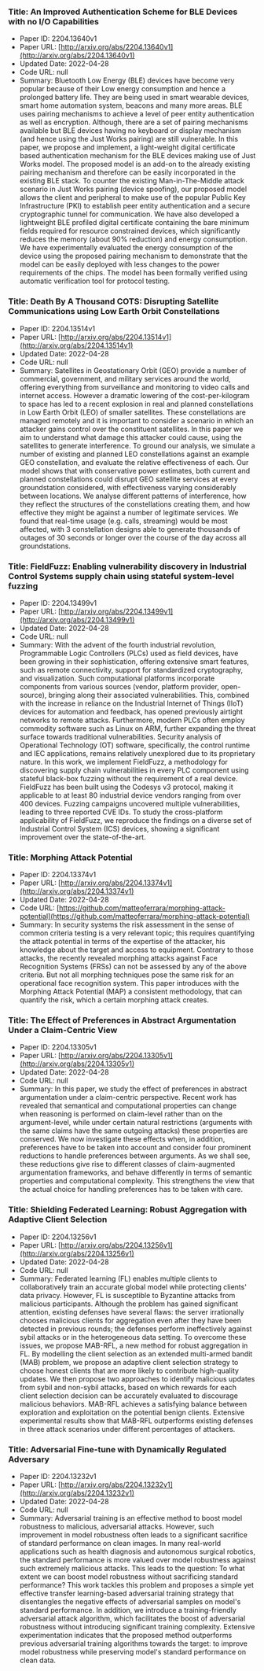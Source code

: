 ### Title: An Improved Authentication Scheme for BLE Devices with no I/O Capabilities
* Paper ID: 2204.13640v1
* Paper URL: [http://arxiv.org/abs/2204.13640v1](http://arxiv.org/abs/2204.13640v1)
* Updated Date: 2022-04-28
* Code URL: null
* Summary: Bluetooth Low Energy (BLE) devices have become very popular because of their
Low energy consumption and hence a prolonged battery life. They are being used
in smart wearable devices, smart home automation system, beacons and many more
areas. BLE uses pairing mechanisms to achieve a level of peer entity
authentication as well as encryption. Although, there are a set of pairing
mechanisms available but BLE devices having no keyboard or display mechanism
(and hence using the Just Works pairing) are still vulnerable. In this paper,
we propose and implement, a light-weight digital certificate based
authentication mechanism for the BLE devices making use of Just Works model.
The proposed model is an add-on to the already existing pairing mechanism and
therefore can be easily incorporated in the existing BLE stack. To counter the
existing Man-in-The-Middle attack scenario in Just Works pairing (device
spoofing), our proposed model allows the client and peripheral to make use of
the popular Public Key Infrastructure (PKI) to establish peer entity
authentication and a secure cryptographic tunnel for communication. We have
also developed a lightweight BLE profiled digital certificate containing the
bare minimum fields required for resource constrained devices, which
significantly reduces the memory (about 90\% reduction) and energy consumption.
We have experimentally evaluated the energy consumption of the device using the
proposed pairing mechanism to demonstrate that the model can be easily deployed
with less changes to the power requirements of the chips. The model has been
formally verified using automatic verification tool for protocol testing.

### Title: Death By A Thousand COTS: Disrupting Satellite Communications using Low Earth Orbit Constellations
* Paper ID: 2204.13514v1
* Paper URL: [http://arxiv.org/abs/2204.13514v1](http://arxiv.org/abs/2204.13514v1)
* Updated Date: 2022-04-28
* Code URL: null
* Summary: Satellites in Geostationary Orbit (GEO) provide a number of commercial,
government, and military services around the world, offering everything from
surveillance and monitoring to video calls and internet access. However a
dramatic lowering of the cost-per-kilogram to space has led to a recent
explosion in real and planned constellations in Low Earth Orbit (LEO) of
smaller satellites. These constellations are managed remotely and it is
important to consider a scenario in which an attacker gains control over the
constituent satellites. In this paper we aim to understand what damage this
attacker could cause, using the satellites to generate interference. To ground
our analysis, we simulate a number of existing and planned LEO constellations
against an example GEO constellation, and evaluate the relative effectiveness
of each. Our model shows that with conservative power estimates, both current
and planned constellations could disrupt GEO satellite services at every
groundstation considered, with effectiveness varying considerably between
locations. We analyse different patterns of interference, how they reflect the
structures of the constellations creating them, and how effective they might be
against a number of legitimate services. We found that real-time usage (e.g.
calls, streaming) would be most affected, with 3 constellation designs able to
generate thousands of outages of 30 seconds or longer over the course of the
day across all groundstations.

### Title: FieldFuzz: Enabling vulnerability discovery in Industrial Control Systems supply chain using stateful system-level fuzzing
* Paper ID: 2204.13499v1
* Paper URL: [http://arxiv.org/abs/2204.13499v1](http://arxiv.org/abs/2204.13499v1)
* Updated Date: 2022-04-28
* Code URL: null
* Summary: With the advent of the fourth industrial revolution, Programmable Logic
Controllers (PLCs) used as field devices, have been growing in their
sophistication, offering extensive smart features, such as remote connectivity,
support for standardized cryptography, and visualization. Such computational
platforms incorporate components from various sources (vendor, platform
provider, open-source), bringing along their associated vulnerabilities. This,
combined with the increase in reliance on the Industrial Internet of Things
(IIoT) devices for automation and feedback, has opened previously airtight
networks to remote attacks. Furthermore, modern PLCs often employ commodity
software such as Linux on ARM, further expanding the threat surface towards
traditional vulnerabilities. Security analysis of Operational Technology (OT)
software, specifically, the control runtime and IEC applications, remains
relatively unexplored due to its proprietary nature. In this work, we implement
FieldFuzz, a methodology for discovering supply chain vulnerabilities in every
PLC component using stateful black-box fuzzing without the requirement of a
real device. FieldFuzz has been built using the Codesys v3 protocol, making it
applicable to at least 80 industrial device vendors ranging from over 400
devices. Fuzzing campaigns uncovered multiple vulnerabilities, leading to three
reported CVE IDs. To study the cross-platform applicability of FieldFuzz, we
reproduce the findings on a diverse set of Industrial Control System (ICS)
devices, showing a significant improvement over the state-of-the-art.

### Title: Morphing Attack Potential
* Paper ID: 2204.13374v1
* Paper URL: [http://arxiv.org/abs/2204.13374v1](http://arxiv.org/abs/2204.13374v1)
* Updated Date: 2022-04-28
* Code URL: [https://github.com/matteoferrara/morphing-attack-potential](https://github.com/matteoferrara/morphing-attack-potential)
* Summary: In security systems the risk assessment in the sense of common criteria
testing is a very relevant topic; this requires quantifying the attack
potential in terms of the expertise of the attacker, his knowledge about the
target and access to equipment. Contrary to those attacks, the recently
revealed morphing attacks against Face Recognition Systems (FRSs) can not be
assessed by any of the above criteria. But not all morphing techniques pose the
same risk for an operational face recognition system. This paper introduces
with the Morphing Attack Potential (MAP) a consistent methodology, that can
quantify the risk, which a certain morphing attack creates.

### Title: The Effect of Preferences in Abstract Argumentation Under a Claim-Centric View
* Paper ID: 2204.13305v1
* Paper URL: [http://arxiv.org/abs/2204.13305v1](http://arxiv.org/abs/2204.13305v1)
* Updated Date: 2022-04-28
* Code URL: null
* Summary: In this paper, we study the effect of preferences in abstract argumentation
under a claim-centric perspective. Recent work has revealed that semantical and
computational properties can change when reasoning is performed on claim-level
rather than on the argument-level, while under certain natural restrictions
(arguments with the same claims have the same outgoing attacks) these
properties are conserved. We now investigate these effects when, in addition,
preferences have to be taken into account and consider four prominent
reductions to handle preferences between arguments. As we shall see, these
reductions give rise to different classes of claim-augmented argumentation
frameworks, and behave differently in terms of semantic properties and
computational complexity. This strengthens the view that the actual choice for
handling preferences has to be taken with care.

### Title: Shielding Federated Learning: Robust Aggregation with Adaptive Client Selection
* Paper ID: 2204.13256v1
* Paper URL: [http://arxiv.org/abs/2204.13256v1](http://arxiv.org/abs/2204.13256v1)
* Updated Date: 2022-04-28
* Code URL: null
* Summary: Federated learning (FL) enables multiple clients to collaboratively train an
accurate global model while protecting clients' data privacy. However, FL is
susceptible to Byzantine attacks from malicious participants. Although the
problem has gained significant attention, existing defenses have several flaws:
the server irrationally chooses malicious clients for aggregation even after
they have been detected in previous rounds; the defenses perform ineffectively
against sybil attacks or in the heterogeneous data setting.
  To overcome these issues, we propose MAB-RFL, a new method for robust
aggregation in FL. By modelling the client selection as an extended multi-armed
bandit (MAB) problem, we propose an adaptive client selection strategy to
choose honest clients that are more likely to contribute high-quality updates.
We then propose two approaches to identify malicious updates from sybil and
non-sybil attacks, based on which rewards for each client selection decision
can be accurately evaluated to discourage malicious behaviors. MAB-RFL achieves
a satisfying balance between exploration and exploitation on the potential
benign clients. Extensive experimental results show that MAB-RFL outperforms
existing defenses in three attack scenarios under different percentages of
attackers.

### Title: Adversarial Fine-tune with Dynamically Regulated Adversary
* Paper ID: 2204.13232v1
* Paper URL: [http://arxiv.org/abs/2204.13232v1](http://arxiv.org/abs/2204.13232v1)
* Updated Date: 2022-04-28
* Code URL: null
* Summary: Adversarial training is an effective method to boost model robustness to
malicious, adversarial attacks. However, such improvement in model robustness
often leads to a significant sacrifice of standard performance on clean images.
In many real-world applications such as health diagnosis and autonomous
surgical robotics, the standard performance is more valued over model
robustness against such extremely malicious attacks. This leads to the
question: To what extent we can boost model robustness without sacrificing
standard performance? This work tackles this problem and proposes a simple yet
effective transfer learning-based adversarial training strategy that
disentangles the negative effects of adversarial samples on model's standard
performance. In addition, we introduce a training-friendly adversarial attack
algorithm, which facilitates the boost of adversarial robustness without
introducing significant training complexity. Extensive experimentation
indicates that the proposed method outperforms previous adversarial training
algorithms towards the target: to improve model robustness while preserving
model's standard performance on clean data.

